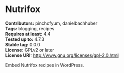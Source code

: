 # Nutrifox #
**Contributors:** pinchofyum, danielbachhuber  
**Tags:** blogging, recipes  
**Requires at least:** 4.4  
**Tested up to:** 4.7.3  
**Stable tag:** 0.0.0  
**License:** GPLv2 or later  
**License URI:** http://www.gnu.org/licenses/gpl-2.0.html  

Embed Nutrifox recipes in WordPress.
